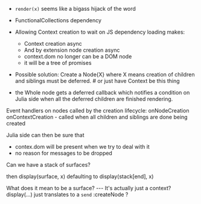 - `render(x)` seems like a bigass hijack of the word
- FunctionalCollections dependency
- Allowing Context creation to wait on JS dependency loading makes:
  - Context creation async
  - And by extension node creation async
  - context.dom no longer can be a DOM node
  - it will be a tree of promises

- Possible solution: Create a Node{X} where X means creation of children and siblings must be deferred. # or just have Context be this thing
- the Whole node gets a deferred callback which notifies a condition on Julia side when all the deferred children are finished rendering.


Event handlers on nodes called by the creation lifecycle:
  onNodeCreation
  onContextCreation - called when all children and siblings are done being created

Julia side can then be sure that
- contex.dom will be present when we try to deal with it
- no reason for messages to be dropped

Can we have a stack of surfaces?

then display(surface, x) defaulting to display(stack[end], x)

What does it mean to be a surface? --- It's actually just a context? display(...) just translates to a `send` :createNode ?
